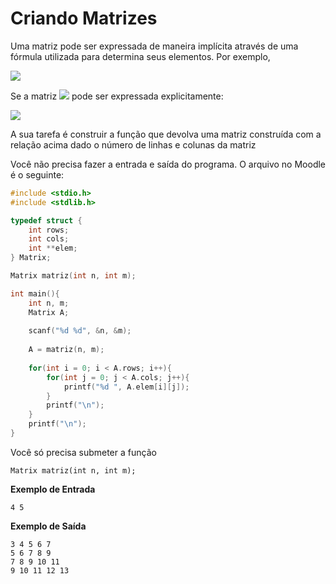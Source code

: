 # Criando Matrizes 

Uma matriz pode ser expressada de maneira implícita através de uma fórmula utilizada para determina seus elementos. Por exemplo,

<img src="https://latex.codecogs.com/svg.latex?(a_{i,j}) \mbox{ tal que } a_{i,j} = 2*i + j">

Se a matriz <img src="https://latex.codecogs.com/svg.latex?A_{2 \times 3}"> pode ser expressada explicitamente:

<img src="https://latex.codecogs.com/svg.latex?\bigl(\begin{smallmatrix}
a_{1,1} & a_{1,2} & a_{1,3}\\ 
a_{2,1} & a_{2,2} & a_{2,3}
\end{smallmatrix}\bigr)=\bigl(\begin{smallmatrix}
3 & 4 & 5\\ 
5 & 6 & 7
\end{smallmatrix}\bigr)">

A sua tarefa é construir a função que devolva uma matriz construída com a relação acima dado o número de linhas e colunas da matriz 

Você não precisa fazer a entrada e saída do programa. O arquivo no Moodle é o seguinte:

```C
#include <stdio.h>
#include <stdlib.h>

typedef struct {
	int rows;
	int cols;
	int **elem;
} Matrix;

Matrix matriz(int n, int m);

int main(){
	int n, m;
	Matrix A;
	
	scanf("%d %d", &n, &m);
	
	A = matriz(n, m);
	
	for(int i = 0; i < A.rows; i++){
		for(int j = 0; j < A.cols; j++){
			printf("%d ", A.elem[i][j]);
		}
		printf("\n");
	}
	printf("\n");
}

```
Você só precisa submeter a função 
```
Matrix matriz(int n, int m);
```

**Exemplo de Entrada**
```
4 5
```
**Exemplo de Saída**
```
3 4 5 6 7 
5 6 7 8 9 
7 8 9 10 11 
9 10 11 12 13 
```





